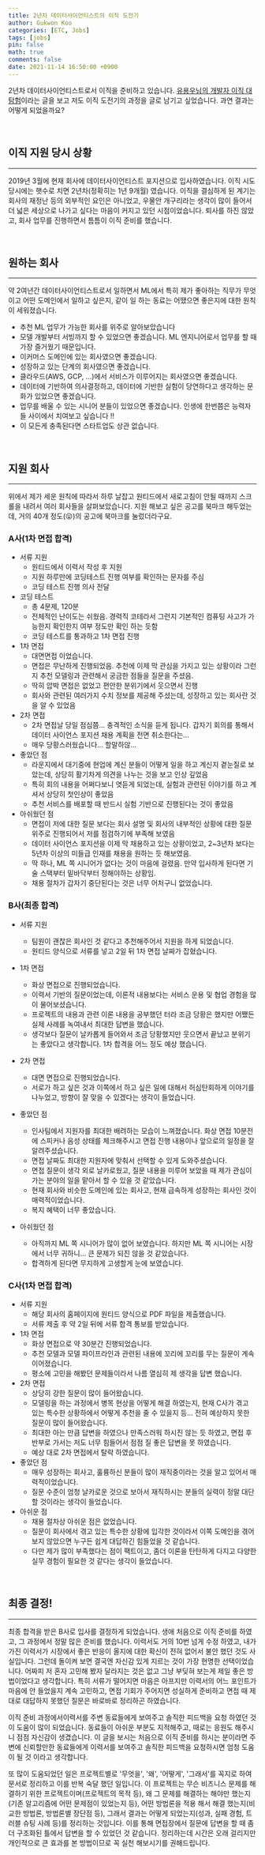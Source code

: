 ```yaml
---
title: 2년차 데이터사이언티스트의 이직 도전기
author: Gukwon Koo
categories: [ETC, Jobs]
tags: [jobs]
pin: false
math: true
comments: false
date: 2021-11-14 16:50:00 +0900
---
```


2년차 데이터사이언티스트로서 이직을 준비하고 있습니다. [유용우님의 개발자 이직 대탐험](https://luckyyowu.tistory.com/382)이라는 글을 보고 저도 이직 도전기의 과정을 글로 남기고 싶었습니다. 과연 결과는 어떻게 되었을까요?

<br>

## 이직 지원 당시 상황

---

2019년 3월에 현재 회사에 데이터사이언티스트 포지션으로 입사하였습니다. 이직 시도 당시에는 햇수로 치면 2년차(정확히는 1년 9개월) 였습니다. 이직을 결심하게 된 계기는 회사의 재정난 등의 외부적인 요인은 아니었고, 우물안 개구리라는 생각이 많이 들어서 더 넓은 세상으로 나가고 싶다는 마음이 커지고 있던 시점이었습니다. 퇴사를 하진 않았고, 회사 업무를 진행하면서 틈틈이 이직 준비를 했습니다.

<br>

## 원하는 회사

---

약 2여년간 데이터사이언티스트로서 일하면서 ML에서 특히 제가 좋아하는 직무가 무엇이고 어떤 도메인에서 일하고 싶은지, 같이 일 하는 동료는 어땠으면 좋은지에 대한 원칙이 세워졌습니다.

- 추천 ML 업무가 가능한 회사를 위주로 알아보았습니다
- 모델 개발부터 서빙까지 할 수 있었으면 좋겠습니다. ML 엔지니어로서 업무를 할 때 가장 즐거웠기 때문입니다.
- 이커머스 도메인에 있는 회사였으면 좋겠습니다.
- 성장하고 있는 단계의 회사였으면 좋겠습니다.
- 클라우드(AWS, GCP, ...)에서 서비스가 이루어지는 회사였으면 좋겠습니다.
- 데이터에 기반하여 의사결정하고, 데이터에 기반한 실험이 당연하다고 생각하는 문화가 있었으면 좋겠습니다.
- 업무를 배울 수 있는 시니어 분들이 있었으면 좋겠습니다. 인생에 한번쯤은 능력자들 사이에서 치여보고 싶습니다 !!
- 이 모든게 충족된다면 스타트업도 상관 없습니다.

<br>

## 지원 회사

---

위에서 제가 세운 원칙에 따라서 하루 날잡고 원티드에서 새로고침이 안될 때까지 스크롤을 내려서 여러 회사들을 살펴보았습니다. 지원 해보고 싶은 공고를 북마크 해두었는데, 거의 40개 정도(😛)의 공고에 북마크를 눌렀더라구요.

### A사(1차 면접 합격)

- 서류 지원
  - 원티드에서 이력서 작성 후 지원
  - 지원 하루만에 코딩테스트 진행 여부를 확인하는 문자를 주심
  - 코딩 테스트 진행 의사 전달
- 코딩 테스트
  - 총 4문제, 120분
  - 전체적인 난이도는 쉬웠음. 경력직 코테라서 그런지 기본적인 컴퓨팅 사고가 가능한지 확인한지 여부 정도만 확인 하는 듯함
  - 코딩 테스트를 통과하고 1차 면접 진행
- 1차 면접
  - 대면면접 이었습니다.
  - 면접은 무난하게 진행되었음. 추천에 이제 막 관심을 가지고 있는 상황이라 그런지 추천 모델링과 관련해서 궁금한 점들을 질문을 주셨음.
  - 딱히 압박 면접은 없었고 편안한 분위기에서 웃으면서 진행
  - 회사와 관련된 여러가지 수치 정보를 제공해 주셨는데, 성장하고 있는 회사란 것을 알 수 있었음
- 2차 면접
  - 2차 면접날 당일 점심쯤... 충격적인 소식을 듣게 됩니다. 갑자기 회의를 통해서 데이터 사이언스 포지션 채용 계획을 전면 취소한다는...
  - 매우 당황스러웠습니다... 할말하않...
- 좋았던 점
  - 라운지에서 대기중에 현업에 계신 분들이 어떻게 일을 하고 계신지 곁눈질로 보았는데, 상당히 활기차게 의견을 나누는 것을 보고 인상 깊었음
  - 특히 회의 내용을 어쩌다보니 엿듣게 되었는데, 실험과 관련된 이야기를 하고 계셔서 상당히 첫인상이 좋았음
  - 추천 서비스를 배포할 때 반드시 실험 기반으로 진행된다는 것이 좋았음
- 아쉬웠던 점
  - 면접이 저에 대한 질문 보다는 회사 설명 및 회사의 내부적인 상황에 대한 질문 위주로 진행되어서 저를 점검하기에 부족해 보였음
  - 데이터 사이언스 포지션을 이제 막 채용하고 있는 상황이었고, 2~3년차 보다는 5년차 이상의 미들급 인재를 채용을 원하는 듯 해보였음.
  - 딱 하나, ML 쪽 시니어가 없다는 것이 마음에 걸렸음. 만약 입사하게 된다면 기술 스택부터 밑바닥부터 정해야하는 상황임.
  - 채용 절차가 갑자기 중단된다는 것은 너무 어처구니 없었습니다.

### B사(최종 합격)

- 서류 지원
  - 팀원이 괜찮은 회사인 것 같다고 추천해주어서 지원을 하게 되었습니다.
  - 원티드 양식으로 서류를 넣고 2일 뒤 1차 면접 날짜가 잡혔습니다.
- 1차 면접
  - 화상 면접으로 진행되었습니다.
  - 이력서 기반의 질문이었는데, 이론적 내용보다는 서비스 운용 및 협업 경험을 많이 물어보셨습니다.
  - 프로젝트의 내용과 관련 이론 내용을 공부했던 터라 조금 당황은 했지만 어쨌든 실제 사례를 녹여내서 최대한 답변을 했습니다.
  - 생각보다 질문이 날카롭게 들어와서 조금 당황했지만 웃으면서 끝났고 분위기는 좋았다고 생각합니다. 1차 합격을 어느 정도 예상 했습니다.

- 2차 면접
  - 대면 면접으로 진행되었습니다.
  - 서로가 하고 싶은 것과 이쪽에서 하고 싶은 일에 대해서 허심탄회하게 이야기를 나누었고, 방향이 잘 맞을 수 있겠다는 생각이 들었습니다.

- 좋았던 점
  - 인사팀에서 지원자를 최대한 배려하는 모습이 느껴졌습니다. 화상 면접 10분전에 스피커나 음성 상태를 체크해주시고 면접 진행 내용이나 앞으로의 일정을 잘 알려주셨습니다.
  - 면접 날짜도 최대한 지원자에 맞춰서 선택할 수 있게 도와주셨습니다.
  - 면접 질문이 생각 외로 날카로웠고, 질문 내용을 미루어 보았을 때 제가 관심이 가는 분야의 일을 맡아서 할 수 있을 것 같았습니다.
  - 현재 회사와 비슷한 도메인에 있는 회사고, 현재 급속하게 성장하는 회사인 것이 매력적이었습니다.
  - 복지 혜택이 너무 좋았습니다.
- 아쉬웠던 점
  - 아직까지 ML 쪽 시니어가 많이 없어 보였습니다. 하지만 ML 쪽 시니어는 시장에서 너무 귀하니... 큰 문제가 되진 않을 것 같았습니다.
  - 합격하게 된다면 무지하게 고생할게 눈에 보였습니다.



### C사(1차 면접 합격)

- 서류 지원
  - 해당 회사의 홈페이지에 원티드 양식으로 PDF 파일을 제출했습니다.
  - 서류 제출 후 약 2일 뒤에 서류 합격 통보를 받았습니다.
- 1차 면접
  - 화상 면접으로 약 30분간 진행되었습니다.
  - 추천 모델과 모델 파이프라인과 관련된 내용에 꼬리에 꼬리를 무는 질문이 계속이어졌습니다.
  - 평소에 고민을 해봤던 문제들이라서 나름 열심히 제 생각을 답변 했습니다.
- 2차 면접
  - 상당히 강한 질문이 많이 들어왔습니다.
  - 모델링을 하는 과정에서 병목 현상을 어떻게 해결 하였는지, 현재 C사가 겪고 있는 특수한 상황하에서 어떻게 추천을 줄 수 있을지 등... 전혀 예상하지 못한 질문이 많이 들어왔습니다.
  - 최대한 아는 만큼 답변을 하였으나 만족스러워 하시진 않는 듯 하였고, 면접 후반부로 가서는 저도 너무 힘들어서 점점 질 좋은 답변을 못 하였습니다.
  - 예상 대로 2차 면접에서 탈락 하였습니다.
- 좋았던 점
  - 매우 성장하는 회사고, 훌륭하신 분들이 많이 재직중이라는 것을 알고 있어서 매력적이었습니다.
  - 질문 수준이 엄청 날카로운 것으로 보아서 재직하시는 분들의 실력이 정말 대단할 것이라는 생각이 들었습니다.
- 아쉬운 점
  - 채용 절차상 아쉬운 점은 없었습니다.
  - 질문이 회사에서 겪고 있는 특수한 상황에 입각한 것이라서 이쪽 도메인을 겪어 보지 않았으면 누구든 쉽게 대답하긴 힘들었을 것 같습니다.
  - 다만 제가 많이 부족했다는 점이 팩트이고, 좀더 이론을 탄탄하게 다지고 다양한 실무 경험이 필요한 것 같다는 생각이 들었습니다.

<br>

## 최종 결정!

---

최종 합격을 받은 B사로 입사를 결정하게 되었습니다. 생애 처음으로 이직 준비를 하였고, 그 과정에서 정말 많은 준비를 했습니다. 이력서도 거의 10번 넘게 수정 하였고, 내가 가진 이력서가 시장에서 좋은 반응이 올지에 대한 확신이 전혀 없어서 불안 했던 것도 사실입니다. 그런데 돌이켜 보면 결국엔 자신감 있게 지르는 것이 가장 현명한 선택이었습니다. 어짜피 저 혼자 고민해 봤자 달라지는 것은 없고 그냥 부딪혀 보는게 제일 좋은 방법이었다고 생각합니다. 특히 서류가 떨어지면 마음은 아프지만 이력서의 어느 포인트가 마음에 안 들었을지 계속 고민하고, 면접 기회가 주어지면 성실하게 준비하고 면접 때 제대로 대답하지 못했던 질문은 바로바로 정리하곤 하였습니다.

이직 준비 과정에서이력서를 주변 동료들에게 보여주고 솔직한 피드백을 요청 하였던 것이 도움이 많이 되었습니다. 동료들이 아쉬운 부분도 지적해주고, 때로는 응원도 해주시니 점점 자신감이 생겼습니다. 이 글을 보시는 처음으로 이직 준비를 하시는 분이라면 주변에 신뢰할만한 동료들에게 이력서를 보여주고 솔직한 피드백을 요청하시면 엄청 도움이 될 것 이라고 생각합니다.

또 많이 도움되었던 일은 프로젝트별로 '무엇을', '왜', '어떻게', '그래서'를 꼭지로 하여 문서로 정리하고 이를 반복 숙달 했던 일입니다. 이 프로젝트는 무슨 비즈니스 문제를 해결하기 위한 프로젝트이며(프로젝트의 목적 등), 왜 그 문제를 해결하는 해야만 했는지(기존 알고리즘에 어떤 문제점이 있었는지 등), 어떤 방법론을 적용 해서 해결 했는지(비교한 방법론, 방법론별 장단점 등), 그래서 결과는 어떻게 되었는지(성과, 실패 경험, 트러블 슈팅 사례 등)를 정리하는 것입니다. 이를 통해 면접장에서 질문에 답변을 할 때 좀 더 구조화된 틀에서 답변을 할 수 있었던 것 같습니다. 정리하는데 시간은 오래 걸리지만 개인적으로 큰 효과를 본 방법이므로 꼭 실천 해보시기를 권해드립니다.

